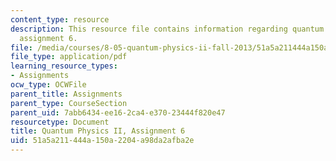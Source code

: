 ```yaml
---
content_type: resource
description: This resource file contains information regarding quantum physics II,
  assignment 6.
file: /media/courses/8-05-quantum-physics-ii-fall-2013/51a5a211444a150a2204a98da2afba2e_MIT8_05F13_ps6.pdf
file_type: application/pdf
learning_resource_types:
- Assignments
ocw_type: OCWFile
parent_title: Assignments
parent_type: CourseSection
parent_uid: 7abb6434-ee16-2ca4-e370-23444f820e47
resourcetype: Document
title: Quantum Physics II, Assignment 6
uid: 51a5a211-444a-150a-2204-a98da2afba2e
---
```

